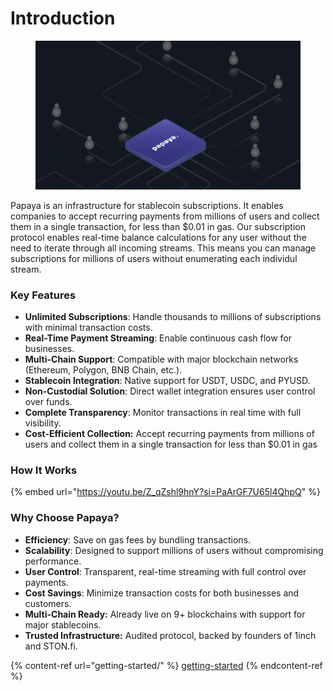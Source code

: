 # Introduction

<figure><img src=".gitbook/assets/forDocs-dark.gif" alt=""><figcaption></figcaption></figure>

Papaya is an infrastructure for stablecoin subscriptions. It enables companies to accept recurring payments from millions of users and collect them in a single transaction, for less than $0.01 in gas. Our subscription protocol enables real-time balance calculations for any user without the need to iterate through all incoming streams. This means you can manage subscriptions for millions of users without enumerating each individul stream.&#x20;

### **Key Features**

* **Unlimited Subscriptions**: Handle thousands to millions of subscriptions with minimal transaction costs.
* **Real-Time Payment Streaming**: Enable continuous cash flow for businesses.
* **Multi-Chain Support**: Compatible with major blockchain networks (Ethereum, Polygon, BNB Chain, etc.).
* **Stablecoin Integration**: Native support for USDT, USDC, and PYUSD.
* **Non-Custodial Solution**: Direct wallet integration ensures user control over funds.
* **Complete Transparency**: Monitor transactions in real time with full visibility.
* **Cost-Efficient Collection:** Accept recurring payments from millions of users and collect them in a single transaction for less than $0.01 in gas

### **How It Works**

{% embed url="https://youtu.be/Z_qZshl9hnY?si=PaArGF7U65l4QhpQ" %}

### **Why Choose Papaya?**

* **Efficiency**: Save on gas fees by bundling transactions.
* **Scalability**: Designed to support millions of users without compromising performance.
* **User Control**: Transparent, real-time streaming with full control over payments.
* **Cost Savings**: Minimize transaction costs for both businesses and customers.
* **Multi-Chain Ready:** Already live on 9+ blockchains with support for major stablecoins.
* **Trusted Infrastructure:** Audited protocol, backed by founders of 1inch and STON.fi.

{% content-ref url="getting-started/" %}
[getting-started](getting-started/)
{% endcontent-ref %}

